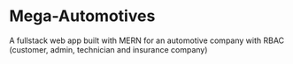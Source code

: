 # Mega-Automotives
A fullstack web app built with MERN for an automotive company with RBAC (customer, admin, technician and insurance company)
